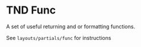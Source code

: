 # TND Func

A set of useful returning and or formatting functions. 

See `layouts/partials/func` for instructions
